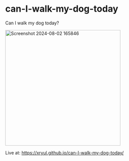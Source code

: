 # can-I-walk-my-dog-today
Can I walk my dog today?

<img width="364" alt="Screenshot 2024-08-02 165846" src="https://github.com/user-attachments/assets/b503659f-9ea2-46b6-aab5-00f3ab5cb81b">

Live at: https://xryul.github.io/can-I-walk-my-dog-today/

